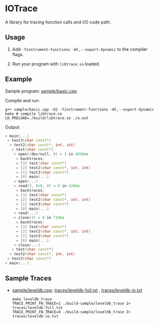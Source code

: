 # IOTrace

A library for tracing function calls and I/O code path.

## Usage

1. Add `-finstrument-functions -Wl,--export-dynamic` to the compiler flags.

2. Run your program with `libtrace.so` loaded.

## Example

Sample program: [sample/basic.cpp](sample/basic.cpp)

Compile and run:

```shell
g++ sample/basic.cpp -O2 -finstrument-functions -Wl,--export-dynamic
make # compile libtrace.so
LD_PRELOAD=./build/libtrace.so ./a.out
```

Output:

```cpp
> main(...)
 > test3(char const*)
  > test2(char const*, int, int)
   > test(char const*)
    > open(/dev/null, 0) = 3 in 4838ns
     = backtraces:
     = [3] test(char const*)
     = [2] test2(char const*, int, int)
     = [1] test3(char const*)
     = [0] main(...)
    < open(...)
    > read(3, 0x0, 0) = 0 in 426ns
     = backtraces:
     = [3] test(char const*)
     = [2] test2(char const*, int, int)
     = [1] test3(char const*)
     = [0] main(...)
    < read(...)
    > close(3) = 0 in 710ns
     = backtraces:
     = [3] test(char const*)
     = [2] test2(char const*, int, int)
     = [1] test3(char const*)
     = [0] main(...)
    < close(...)
   < test(char const*)
  < test2(char const*, int, int)
 < test3(char const*)
< main(...)
```

## Sample Traces

- [sample/leveldb.cpp](sample/leveldb.cpp): [traces/leveldb-full.txt](https://raw.githubusercontent.com/ShawnZhong/FuncTrace/main/traces/leveldb-full.txt)
  , [traces/leveldb-io.txt](https://raw.githubusercontent.com/ShawnZhong/FuncTrace/main/traces/leveldb-io.txt)

  ```
  make leveldb_trace
  TRACE_PRINT_FN_TRACE=1 ./build-sample/leveldb_trace 2> traces/leveldb-full.txt
  TRACE_PRINT_FN_TRACE=0 ./build-sample/leveldb_trace 2> traces/leveldb-io.txt
  ```


